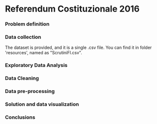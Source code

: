 # Referendum Costituzionale 2016

### Problem definition

### Data collection
The dataset is provided, and it is a single .csv file. 
You can find it in folder 'resources', named as "ScrutiniFI.csv". 

### Exploratory Data Analysis

### Data Cleaning

### Data pre-processing

### Solution and data visualization

### Conclusions

